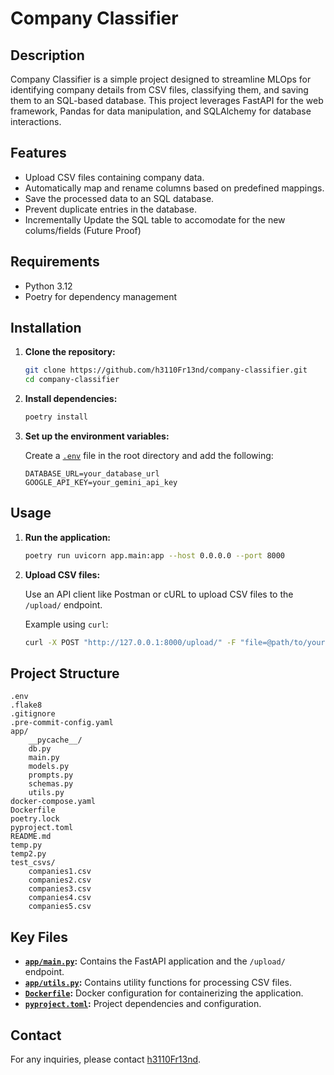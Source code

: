 # Company Classifier

## Description

Company Classifier is a simple project designed to streamline MLOps for identifying company details from CSV files, classifying them, and saving them to an SQL-based database. This project leverages FastAPI for the web framework, Pandas for data manipulation, and SQLAlchemy for database interactions.

## Features

- Upload CSV files containing company data.
- Automatically map and rename columns based on predefined mappings.
- Save the processed data to an SQL database.
- Prevent duplicate entries in the database.
- Incrementally Update the SQL table to accomodate for the new colums/fields (Future Proof)

## Requirements

- Python 3.12
- Poetry for dependency management

## Installation

1. **Clone the repository:**

    ```sh
    git clone https://github.com/h3110Fr13nd/company-classifier.git
    cd company-classifier
    ```

2. **Install dependencies:**

    ```sh
    poetry install
    ```

3. **Set up the environment variables:**

    Create a [`.env`](.env) file in the root directory and add the following:

    ```env
    DATABASE_URL=your_database_url
    GOOGLE_API_KEY=your_gemini_api_key
    ```

## Usage

1. **Run the application:**

    ```sh
    poetry run uvicorn app.main:app --host 0.0.0.0 --port 8000
    ```

2. **Upload CSV files:**

    Use an API client like Postman or cURL to upload CSV files to the `/upload/` endpoint.

    Example using `curl`:

    ```sh
    curl -X POST "http://127.0.0.1:8000/upload/" -F "file=@path/to/your/file.csv"
    ```

## Project Structure

```
.env
.flake8
.gitignore
.pre-commit-config.yaml
app/
    __pycache__/
    db.py
    main.py
    models.py
    prompts.py
    schemas.py
    utils.py
docker-compose.yaml
Dockerfile
poetry.lock
pyproject.toml
README.md
temp.py
temp2.py
test_csvs/
    companies1.csv
    companies2.csv
    companies3.csv
    companies4.csv
    companies5.csv
```

## Key Files

- **[`app/main.py`](app/main.py):** Contains the FastAPI application and the `/upload/` endpoint.
- **[`app/utils.py`](app/utils.py):** Contains utility functions for processing CSV files.
- **[`Dockerfile`](Dockerfile):** Docker configuration for containerizing the application.
- **[`pyproject.toml`](pyproject.toml):** Project dependencies and configuration.


## Contact

For any inquiries, please contact [h3110Fr13nd](mailto:vijaysinghkushwaha3737@gmail.com).